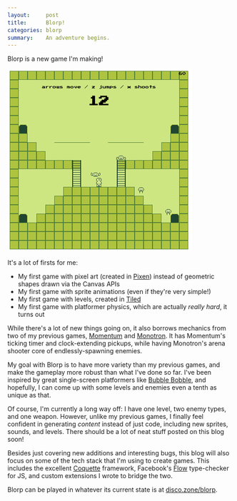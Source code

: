 ```yaml
---
layout:     post
title:      Blorp!
categories: blorp
summary:    An adventure begins.
---
```


Blorp is a new game I'm making!

![Blorp screenshot](/images/blorp.png)

It's a lot of firsts for me:

* My first game with pixel art (created in [Pixen](http://pixenapp.com/)) instead of geometric shapes drawn via the Canvas APIs
* My first game with sprite animations (even if they're very simple!)
* My first game with levels, created in [Tiled](http://www.mapeditor.org)
* My first game with platformer physics, which are actually *really hard*, it turns out

While there's a lot of new things going on, it also borrows mechanics from two of my previous games, [Momentum](http://disco.zone/momentum/) and [Monotron](http://discozone.itch.io/monotron). It has Momentum's ticking timer and clock-extending pickups, while having Monotron's arena shooter core of endlessly-spawning enemies.

My goal with Blorp is to have more variety than my previous games, and make the gameplay more robust than what I've done so far. I've been inspired by great single-screen platformers like [Bubble Bobble](http://en.wikipedia.org/wiki/Bubble_Bobble), and hopefully, I can come up with some levels and enemies even a tenth as unique as that.

Of course, I'm currently a long way off: I have one level, two enemy types, and one weapon. However, unlike my previous games, I finally feel confident in generating *content* instead of just code, including new sprites, sounds, and levels. There should be a lot of neat stuff posted on this blog soon!

Besides just covering new additions and interesting bugs, this blog will also focus on some of the tech stack that I'm using to create games. This includes the excellent [Coquette](http://coquette.maryrosecook.com/) framework, Facebook's [Flow](http://flowtype.org/) type-checker for JS, and custom extensions I wrote to bridge the two.

Blorp can be played in whatever its current state is at [disco.zone/blorp](http://disco.zone/blorp/).
